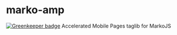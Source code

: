 # marko-amp

[![Greenkeeper badge](https://badges.greenkeeper.io/tinovyatkin/marko-amp.svg)](https://greenkeeper.io/)
Accelerated Mobile Pages taglib for MarkoJS
